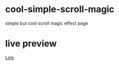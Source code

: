 # cool-simple-scroll-magic
simple but cool scroll magic effect page
# live preview
[Link](https://big-yoshi.github.io/cool-simple-scroll-magic/)


